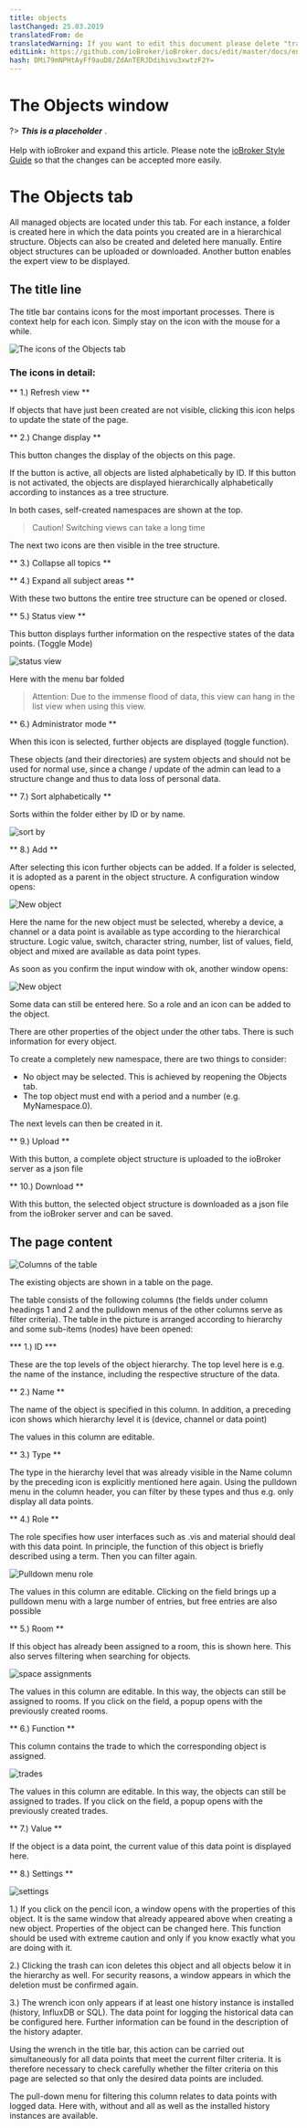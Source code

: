 ```yaml
---
title: objects
lastChanged: 25.03.2019
translatedFrom: de
translatedWarning: If you want to edit this document please delete "translatedFrom" field, elsewise this document will be translated automatically again
editLink: https://github.com/ioBroker/ioBroker.docs/edit/master/docs/en/admin/objects.md
hash: DMi79mNPHtAyFf9auD8/ZdAnTERJDdihivu3xwtzF2Y=
---
```

# The Objects window
?> ***This is a placeholder*** . <br><br> Help with ioBroker and expand this article. Please note the [ioBroker Style Guide](community/styleguidedoc) so that the changes can be accepted more easily.

# The Objects tab
All managed objects are located under this tab. For each instance, a folder is created here in which the data points you created are in a hierarchical structure. Objects can also be created and deleted here manually. Entire object structures can be uploaded or downloaded. Another button enables the expert view to be displayed.

## The title line
The title bar contains icons for the most important processes. There is context help for each icon.
Simply stay on the icon with the mouse for a while.

![The icons of the Objects tab](../../de/admin/media/ADMIN_Objekte_numbers.png)

### The icons in detail:
** 1.) Refresh view **

If objects that have just been created are not visible, clicking this icon helps to update the state of the page.

** 2.) Change display **

This button changes the display of the objects on this page.

If the button is active, all objects are listed alphabetically by ID. If this button is not activated, the objects are displayed hierarchically alphabetically according to instances as a tree structure.

In both cases, self-created namespaces are shown at the top.

> Caution! Switching views can take a long time

The next two icons are then visible in the tree structure.

** 3.) Collapse all topics **

** 4.) Expand all subject areas **

With these two buttons the entire tree structure can be opened or closed.

** 5.) Status view **

This button displays further information on the respective states of the data points. (Toggle Mode)

![status view](../../de/admin/media/ADMIN_Objekte_status_tree.png)

Here with the menu bar folded

> Attention: Due to the immense flood of data, this view can hang in the list view when using this view.

** 6.) Administrator mode **

When this icon is selected, further objects are displayed (toggle function).

These objects (and their directories) are system objects and should not be used for normal use, since a change / update of the admin can lead to a structure change and thus to data loss of personal data.

** 7.) Sort alphabetically **

Sorts within the folder either by ID or by name.

![sort by](../../de/admin/media/ADMIN_Objekte_Sortieren.gif)

** 8.) Add **

After selecting this icon further objects can be added. If a folder is selected, it is adopted as a parent in the object structure. A configuration window opens:

![New object](../../de/admin/media/ADMIN_Objekte_new_01.png)

Here the name for the new object must be selected, whereby a device, a channel or a data point is available as type according to the hierarchical structure. Logic value, switch, character string, number, list of values, field, object and mixed are available as data point types.

As soon as you confirm the input window with ok, another window opens:

![New object](../../de/admin/media/ADMIN_Objekte_new_02.png)

Some data can still be entered here. So a role and an icon can be added to the object.

There are other properties of the object under the other tabs. There is such information for every object.

To create a completely new namespace, there are two things to consider:

* No object may be selected. This is achieved by reopening the Objects tab.
* The top object must end with a period and a number (e.g. MyNamespace.0).

The next levels can then be created in it.

** 9.) Upload **

With this button, a complete object structure is uploaded to the ioBroker server as a json file

** 10.) Download **

With this button, the selected object structure is downloaded as a json file from the ioBroker server and can be saved.

## The page content
![Columns of the table](../../de/admin/media/ADMIN_Objekte_numbers02.png)

The existing objects are shown in a table on the page.

The table consists of the following columns (the fields under column headings 1 and 2 and the pulldown menus of the other columns serve as filter criteria). The table in the picture is arranged according to hierarchy and some sub-items (nodes) have been opened:

*** 1.) ID ***

These are the top levels of the object hierarchy. The top level here is e.g. the name of the instance, including the respective structure of the data.

** 2.) Name **

The name of the object is specified in this column. In addition, a preceding icon shows which hierarchy level it is (device, channel or data point)

The values in this column are editable.

** 3.) Type **

The type in the hierarchy level that was already visible in the Name column by the preceding icon is explicitly mentioned here again. Using the pulldown menu in the column header, you can filter by these types and thus e.g. only display all data points.

** 4.) Role **

The role specifies how user interfaces such as .vis and material should deal with this data point.
In principle, the function of this object is briefly described using a term. Then you can filter again.

![Pulldown menu role](../../de/admin/media/ADMIN_Objekte_role.png)

The values in this column are editable. Clicking on the field brings up a pulldown menu with a large number of entries, but free entries are also possible

** 5.) Room **

If this object has already been assigned to a room, this is shown here. This also serves filtering when searching for objects.

![space assignments](../../de/admin/media/ADMIN_Objekte_rooms.png)

The values in this column are editable. In this way, the objects can still be assigned to rooms. If you click on the field, a popup opens with the previously created rooms.

** 6.) Function **

This column contains the trade to which the corresponding object is assigned.

![trades](../../de/admin/media/ADMIN_Objekte_functions.png)

The values in this column are editable. In this way, the objects can still be assigned to trades. If you click on the field, a popup opens with the previously created trades.

** 7.) Value **

If the object is a data point, the current value of this data point is displayed here.

** 8.) Settings **

![settings](../../de/admin/media/ADMIN_Objekte_numbers03.png)

1.) If you click on the pencil icon, a window opens with the properties of this object. It is the same window that already appeared above when creating a new object. Properties of the object can be changed here. This function should be used with extreme caution and only if you know exactly what you are doing with it.

2.) Clicking the trash can icon deletes this object and all objects below it in the hierarchy as well. For security reasons, a window appears in which the deletion must be confirmed again.

3.) The wrench icon only appears if at least one history instance is installed (history, InfluxDB or SQL). The data point for logging the historical data can be configured here. Further information can be found in the description of the history adapter.

Using the wrench in the title bar, this action can be carried out simultaneously for all data points that meet the current filter criteria. It is therefore necessary to check carefully whether the filter criteria on this page are selected so that only the desired data points are included.

The pull-down menu for filtering this column relates to data points with logged data.
Here with, without and all as well as the installed history instances are available.